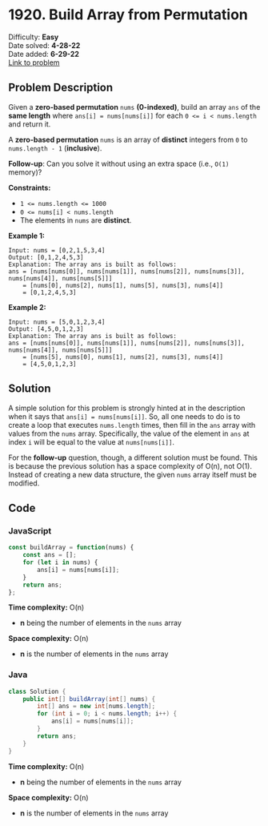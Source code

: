 # 1920. Build Array from Permutation

Difficulty: **Easy**  
Date solved: **4-28-22**  
Date added: **6-29-22**  
[Link to problem](https://leetcode.com/problems/build-array-from-permutation/)

## Problem Description

Given a **zero-based permutation** `nums` **(0-indexed)**, build an array `ans` of the **same length** where `ans[i] = nums[nums[i]]` for each `0 <= i < nums.length` and return it.

A **zero-based permutation** `nums` is an array of **distinct** integers from `0` to `nums.length - 1` (**inclusive**).

**Follow-up**: Can you solve it without using an extra space (i.e., `O(1)` memory)?

**Constraints:**

- `1 <= nums.length <= 1000`
- `0 <= nums[i] < nums.length`
- The elements in `nums` are **distinct**.

**Example 1:**

```
Input: nums = [0,2,1,5,3,4]
Output: [0,1,2,4,5,3]
Explanation: The array ans is built as follows: 
ans = [nums[nums[0]], nums[nums[1]], nums[nums[2]], nums[nums[3]], nums[nums[4]], nums[nums[5]]]
    = [nums[0], nums[2], nums[1], nums[5], nums[3], nums[4]]
    = [0,1,2,4,5,3]
```

**Example 2:**

```
Input: nums = [5,0,1,2,3,4]
Output: [4,5,0,1,2,3]
Explanation: The array ans is built as follows:
ans = [nums[nums[0]], nums[nums[1]], nums[nums[2]], nums[nums[3]], nums[nums[4]], nums[nums[5]]]
    = [nums[5], nums[0], nums[1], nums[2], nums[3], nums[4]]
    = [4,5,0,1,2,3]
```

## Solution

A simple solution for this problem is strongly hinted at in the description when it says that `ans[i] = nums[nums[i]]`. So, all one needs to do is to create a loop that executes `nums.length` times, then fill in the `ans` array with values from the `nums` array. Specifically, the value of the element in `ans` at index `i` will be equal to the value at `nums[nums[i]]`.

For the **follow-up** question, though, a different solution must be found. This is because the previous solution has a space complexity of O(n), not O(1).
Instead of creating a new data structure, the given `nums` array itself must be modified.

## Code

### **JavaScript**

```js
const buildArray = function(nums) {
    const ans = [];
    for (let i in nums) {
        ans[i] = nums[nums[i]];
    }
    return ans;
};
```

**Time complexity:** O(n)
- **n** being the number of elements in the `nums` array

**Space complexity:** O(n)
- **n** is the number of elements in the `nums` array

### **Java**

```java
class Solution {
    public int[] buildArray(int[] nums) {
        int[] ans = new int[nums.length];
        for (int i = 0; i < nums.length; i++) {
            ans[i] = nums[nums[i]];
        }
        return ans;
    }
}
```

**Time complexity:** O(n)
- **n** being the number of elements in the `nums` array

**Space complexity:** O(n)
- **n** is the number of elements in the `nums` array